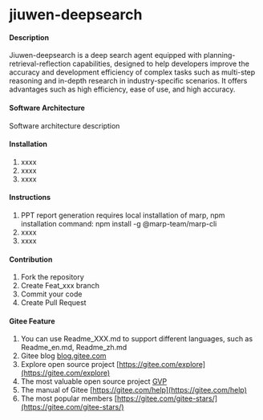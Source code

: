 # jiuwen-deepsearch

#### Description
Jiuwen-deepsearch is a deep search agent equipped with planning-retrieval-reflection capabilities, designed to help developers improve the accuracy and development efficiency of complex tasks such as multi-step reasoning and in-depth research in industry-specific scenarios. It offers advantages such as high efficiency, ease of use, and high accuracy.

#### Software Architecture
Software architecture description

#### Installation

1.  xxxx
2.  xxxx
3.  xxxx

#### Instructions


1.  PPT report generation requires local installation of marp, 
    npm installation command: npm install -g @marp-team/marp-cli
2.  xxxx
3.  xxxx

#### Contribution

1.  Fork the repository
2.  Create Feat_xxx branch
3.  Commit your code
4.  Create Pull Request


#### Gitee Feature

1.  You can use Readme\_XXX.md to support different languages, such as Readme\_en.md, Readme\_zh.md
2.  Gitee blog [blog.gitee.com](https://blog.gitee.com)
3.  Explore open source project [https://gitee.com/explore](https://gitee.com/explore)
4.  The most valuable open source project [GVP](https://gitee.com/gvp)
5.  The manual of Gitee [https://gitee.com/help](https://gitee.com/help)
6.  The most popular members  [https://gitee.com/gitee-stars/](https://gitee.com/gitee-stars/)
